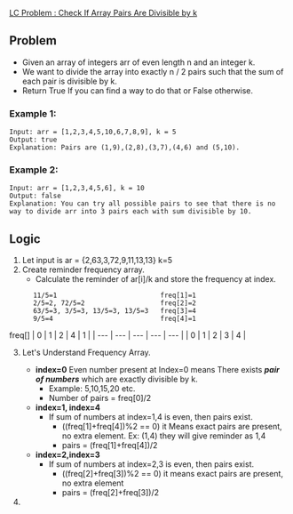 [LC Problem : Check If Array Pairs Are Divisible by k](https://leetcode.com/problems/check-if-array-pairs-are-divisible-by-k/)

## Problem
- Given an array of integers arr of even length n and an integer k.
- We want to divide the array into exactly n / 2 pairs such that the sum of each pair is divisible by k.
- Return True If you can find a way to do that or False otherwise.

### Example 1:
```
Input: arr = [1,2,3,4,5,10,6,7,8,9], k = 5
Output: true
Explanation: Pairs are (1,9),(2,8),(3,7),(4,6) and (5,10).
```
### Example 2:
```
Input: arr = [1,2,3,4,5,6], k = 10
Output: false
Explanation: You can try all possible pairs to see that there is no way to divide arr into 3 pairs each with sum divisible by 10.
```

## Logic
  1. Let input is  ar = {2,63,3,72,9,11,13,13}  k=5
  2. Create reminder frequency array.
     - Calculate the reminder of ar[i]/k and store the frequency at index.
```
      11/5=1                          freq[1]=1
      2/5=2, 72/5=2                   freq[2]=2
      63/5=3, 3/5=3, 13/5=3, 13/5=3   freq[3]=4
      9/5=4                           freq[4]=1
```
freq[]
| 0 | 1 | 2 | 4 | 1 |
| --- | --- | --- | --- | --- |
| 0 | 1 | 2 | 3 | 4 |

  3. Let's Understand Frequency Array.
     - **index=0** Even number present at Index=0 means There exists ***pair of numbers*** which are exactly divisible by k.
        - Example: 5,10,15,20 etc.
        - Number of pairs = freq[0]/2
     - **index=1, index=4**
        - If sum of numbers at index=1,4 is even, then pairs exist.
          - ((freq[1]+freq[4])%2 == 0) it Means exact pairs are present, no extra element. Ex: (1,4) they will give reminder as 1,4
          - pairs = (freq[1]+freq[4])/2
     - **index=2,index=3**
        - If sum of numbers at index=2,3 is even, then pairs exist.
          - ((freq[2]+freq[3])%2 == 0) it means exact pairs are present, no extra element
          - pairs = (freq[2]+freq[3])/2  
        
  4.         
  
